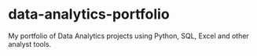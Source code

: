 # data-analytics-portfolio
My portfolio of Data Analytics projects using Python, SQL, Excel and other analyst tools.
